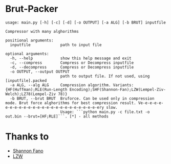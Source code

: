 <h1>Brut-Packer</h1>

```
usage: main.py [-h] [-c] [-d] [-o OUTPUT] [-a ALG] [-b BRUT] inputfile

Compressor with many alghorithms

positional arguments:
  inputfile             path to input file

optional arguments:
  -h, --help            show this help message and exit
  -c, --compress        Compress or Decompress inputfile
  -d, --decompress      Compress or Decompress inputfile
  -o OUTPUT, --output OUTPUT
                        path to output file. If not used, using [inputfile].packed
  -a ALG, --alg ALG     Compression algorithm. Variants: {HF(Huffman);RLE(Run-Length Encoding);SHF(Shannon-Fan);LZW(Lempel-Ziv-Welch);LZ78(Lempel-Ziv 78)}
  -b BRUT, --brut BRUT  Bruforce. Can be used only in compression mode. Brut force alghorithms for best compression result. Ve-e-e-e-e-e-e-e-e-e-e-e-e-e-e-e-e-e-e-e-e-e-e-e-e-ery slow.     
                        Usage: ```python main.py -c file.txt -o out.bin --brut=[HF;RLE]```. [*] - all methods
```

# Thanks to
- [Shannon Fano](https://github.com/NitroLine/Shannon-Fano-archiver)
- [LZW](https://github.com/adityagupta3006/LZW-Compressor-in-Python)